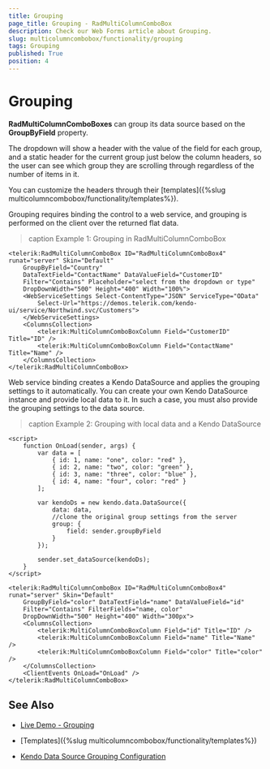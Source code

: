 ```yaml
---
title: Grouping
page_title: Grouping - RadMultiColumnComboBox
description: Check our Web Forms article about Grouping.
slug: multicolumncombobox/functionality/grouping
tags: Grouping
published: True
position: 4
---
```


# Grouping

**RadMultiColumnComboBoxes** can group its data source based on the **GroupByField** property.

The dropdown will show a header with the value of the field for each group, and a static header for the current group just below the column headers, so the user can see which group they are scrolling through regardless of the number of items in it.

You can customize the headers through their [templates]({%slug multicolumncombobox/functionality/templates%}).

Grouping requires binding the control to a web service, and grouping is performed on the client over the returned flat data.

>caption Example 1: Grouping in RadMultiColumnComboBox

````ASP.NET
<telerik:RadMultiColumnComboBox ID="RadMultiColumnComboBox4" runat="server" Skin="Default"
    GroupByField="Country"
    DataTextField="ContactName" DataValueField="CustomerID"
    Filter="Contains" Placeholder="select from the dropdown or type"
    DropDownWidth="500" Height="400" Width="100%">
    <WebServiceSettings Select-ContentType="JSON" ServiceType="OData"
        Select-Url="https://demos.telerik.com/kendo-ui/service/Northwind.svc/Customers">
    </WebServiceSettings>
    <ColumnsCollection>
        <telerik:MultiColumnComboBoxColumn Field="CustomerID" Title="ID" />
        <telerik:MultiColumnComboBoxColumn Field="ContactName" Title="Name" />
    </ColumnsCollection>
</telerik:RadMultiColumnComboBox>
````

Web service binding creates a Kendo DataSource and applies the grouping settings to it automatically. You can create your own Kendo DataSource instance and provide local data to it. In such a case, you must also provide the grouping settings to the data source.

>caption Example 2: Grouping with local data and a Kendo DataSource

````ASP.NET
<script>
	function OnLoad(sender, args) {
		var data = [
			{ id: 1, name: "one", color: "red" },
			{ id: 2, name: "two", color: "green" },
			{ id: 3, name: "three", color: "blue" },
			{ id: 4, name: "four", color: "red" }
		];

		var kendoDs = new kendo.data.DataSource({
			data: data,
			//clone the original group settings from the server
			group: {
				field: sender.groupByField
			}
		});

		sender.set_dataSource(kendoDs);
	}
</script>

<telerik:RadMultiColumnComboBox ID="RadMultiColumnComboBox4" runat="server" Skin="Default"
	GroupByField="color" DataTextField="name" DataValueField="id" 
	Filter="Contains" FilterFields="name, color"
	DropDownWidth="500" Height="400" Width="300px">
	<ColumnsCollection>
		<telerik:MultiColumnComboBoxColumn Field="id" Title="ID" />
		<telerik:MultiColumnComboBoxColumn Field="name" Title="Name" />
		<telerik:MultiColumnComboBoxColumn Field="color" Title="color" />
	</ColumnsCollection>
	<ClientEvents OnLoad="OnLoad" />
</telerik:RadMultiColumnComboBox>
````



## See Also

* [Live Demo - Grouping](https://demos.telerik.com/aspnet-ajax/multicolumncombobox/grouping/defaultcs.aspx)

* [Templates]({%slug multicolumncombobox/functionality/templates%})

* [Kendo Data Source Grouping Configuration](https://docs.telerik.com/kendo-ui/api/javascript/data/datasource/configuration/group)

